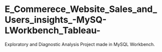 # E_Commerece_Website_Sales_and_Users_insights_-MySQ-LWorkbench_Tableau-
Exploratory and Diagnostic Analysis Project made in MySQL Workbench.
